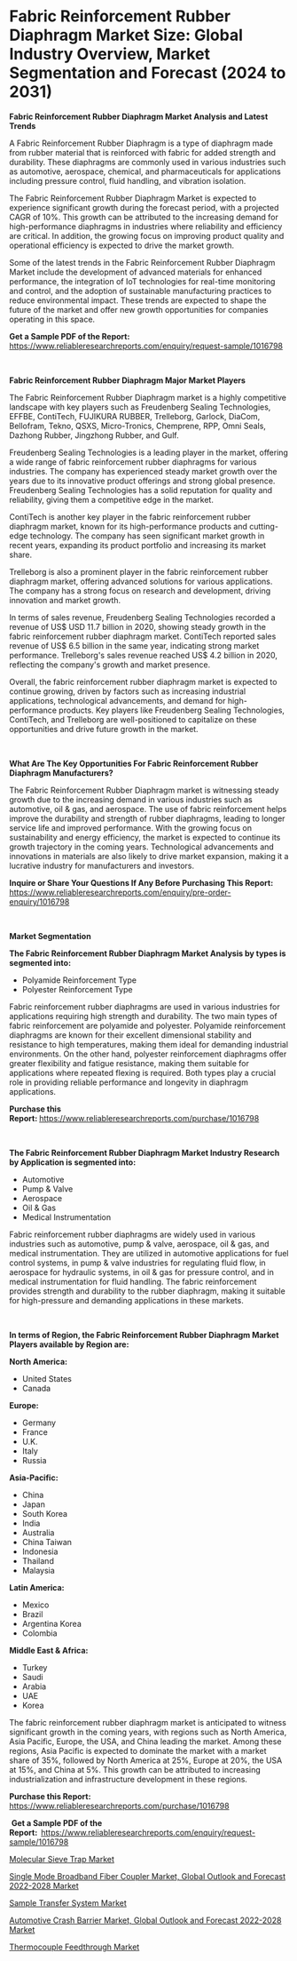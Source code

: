 <p><h1>Fabric Reinforcement Rubber Diaphragm Market Size: Global Industry Overview, Market Segmentation and Forecast (2024 to 2031)</h1></p><p><strong>Fabric Reinforcement Rubber Diaphragm Market Analysis and Latest Trends</strong></p>
<p><p>A Fabric Reinforcement Rubber Diaphragm is a type of diaphragm made from rubber material that is reinforced with fabric for added strength and durability. These diaphragms are commonly used in various industries such as automotive, aerospace, chemical, and pharmaceuticals for applications including pressure control, fluid handling, and vibration isolation.</p><p>The Fabric Reinforcement Rubber Diaphragm Market is expected to experience significant growth during the forecast period, with a projected CAGR of 10%. This growth can be attributed to the increasing demand for high-performance diaphragms in industries where reliability and efficiency are critical. In addition, the growing focus on improving product quality and operational efficiency is expected to drive the market growth.</p><p>Some of the latest trends in the Fabric Reinforcement Rubber Diaphragm Market include the development of advanced materials for enhanced performance, the integration of IoT technologies for real-time monitoring and control, and the adoption of sustainable manufacturing practices to reduce environmental impact. These trends are expected to shape the future of the market and offer new growth opportunities for companies operating in this space.</p></p>
<p><strong>Get a Sample PDF of the Report:&nbsp;</strong> <a href="https://www.reliableresearchreports.com/enquiry/request-sample/1016798">https://www.reliableresearchreports.com/enquiry/request-sample/1016798</a></p>
<p>&nbsp;</p>
<p><strong>Fabric Reinforcement Rubber Diaphragm Major Market Players</strong></p>
<p><p>The Fabric Reinforcement Rubber Diaphragm market is a highly competitive landscape with key players such as Freudenberg Sealing Technologies, EFFBE, ContiTech, FUJIKURA RUBBER, Trelleborg, Garlock, DiaCom, Bellofram, Tekno, QSXS, Micro-Tronics, Chemprene, RPP, Omni Seals, Dazhong Rubber, Jingzhong Rubber, and Gulf. </p><p>Freudenberg Sealing Technologies is a leading player in the market, offering a wide range of fabric reinforcement rubber diaphragms for various industries. The company has experienced steady market growth over the years due to its innovative product offerings and strong global presence. Freudenberg Sealing Technologies has a solid reputation for quality and reliability, giving them a competitive edge in the market.</p><p>ContiTech is another key player in the fabric reinforcement rubber diaphragm market, known for its high-performance products and cutting-edge technology. The company has seen significant market growth in recent years, expanding its product portfolio and increasing its market share.</p><p>Trelleborg is also a prominent player in the fabric reinforcement rubber diaphragm market, offering advanced solutions for various applications. The company has a strong focus on research and development, driving innovation and market growth.</p><p>In terms of sales revenue, Freudenberg Sealing Technologies recorded a revenue of US$ USD 11.7 billion in 2020, showing steady growth in the fabric reinforcement rubber diaphragm market. ContiTech reported sales revenue of US$ 6.5 billion in the same year, indicating strong market performance. Trelleborg's sales revenue reached US$ 4.2 billion in 2020, reflecting the company's growth and market presence. </p><p>Overall, the fabric reinforcement rubber diaphragm market is expected to continue growing, driven by factors such as increasing industrial applications, technological advancements, and demand for high-performance products. Key players like Freudenberg Sealing Technologies, ContiTech, and Trelleborg are well-positioned to capitalize on these opportunities and drive future growth in the market.</p></p>
<p>&nbsp;</p>
<p><strong>What Are The Key Opportunities For Fabric Reinforcement Rubber Diaphragm Manufacturers?</strong></p>
<p><p>The Fabric Reinforcement Rubber Diaphragm market is witnessing steady growth due to the increasing demand in various industries such as automotive, oil & gas, and aerospace. The use of fabric reinforcement helps improve the durability and strength of rubber diaphragms, leading to longer service life and improved performance. With the growing focus on sustainability and energy efficiency, the market is expected to continue its growth trajectory in the coming years. Technological advancements and innovations in materials are also likely to drive market expansion, making it a lucrative industry for manufacturers and investors.</p></p>
<p><strong>Inquire or Share Your Questions If Any Before Purchasing This Report:</strong> <a href="https://www.reliableresearchreports.com/enquiry/pre-order-enquiry/1016798">https://www.reliableresearchreports.com/enquiry/pre-order-enquiry/1016798</a></p>
<p>&nbsp;</p>
<p><strong>Market Segmentation</strong></p>
<p><strong>The Fabric Reinforcement Rubber Diaphragm Market Analysis by types is segmented into:</strong></p>
<p><ul><li>Polyamide Reinforcement Type</li><li>Polyester Reinforcement Type</li></ul></p>
<p><p>Fabric reinforcement rubber diaphragms are used in various industries for applications requiring high strength and durability. The two main types of fabric reinforcement are polyamide and polyester. Polyamide reinforcement diaphragms are known for their excellent dimensional stability and resistance to high temperatures, making them ideal for demanding industrial environments. On the other hand, polyester reinforcement diaphragms offer greater flexibility and fatigue resistance, making them suitable for applications where repeated flexing is required. Both types play a crucial role in providing reliable performance and longevity in diaphragm applications.</p></p>
<p><strong>Purchase this Report:&nbsp;</strong><a href="https://www.reliableresearchreports.com/purchase/1016798">https://www.reliableresearchreports.com/purchase/1016798</a></p>
<p>&nbsp;</p>
<p><strong>The Fabric Reinforcement Rubber Diaphragm Market Industry Research by Application is segmented into:</strong></p>
<p><ul><li>Automotive</li><li>Pump & Valve</li><li>Aerospace</li><li>Oil & Gas</li><li>Medical Instrumentation</li></ul></p>
<p><p>Fabric reinforcement rubber diaphragms are widely used in various industries such as automotive, pump & valve, aerospace, oil & gas, and medical instrumentation. They are utilized in automotive applications for fuel control systems, in pump & valve industries for regulating fluid flow, in aerospace for hydraulic systems, in oil & gas for pressure control, and in medical instrumentation for fluid handling. The fabric reinforcement provides strength and durability to the rubber diaphragm, making it suitable for high-pressure and demanding applications in these markets.</p></p>
<p>&nbsp;</p>
<p><strong>In terms of Region, the Fabric Reinforcement Rubber Diaphragm Market Players available by Region are:</strong></p>
<p>
    <p> <strong> North America: </strong>
        <ul>
            <li>United States</li>
            <li>Canada</li>
        </ul>
        </p> 
    <p> <strong> Europe: </strong>
        <ul>
            <li>Germany</li>
            <li>France</li>
            <li>U.K.</li>
            <li>Italy</li>
            <li>Russia</li>
        </ul>
        </p> 
    <p> <strong> Asia-Pacific: </strong>
        <ul>
            <li>China</li>
            <li>Japan</li>
            <li>South Korea</li>
            <li>India</li>
            <li>Australia</li>
            <li>China Taiwan</li>
            <li>Indonesia</li>
            <li>Thailand</li>
            <li>Malaysia</li>
        </ul>
        </p> 
    <p> <strong> Latin America: </strong>
        <ul>
            <li>Mexico</li>
            <li>Brazil</li>
            <li>Argentina Korea</li>
            <li>Colombia</li>
        </ul>
        </p> 
    <p> <strong> Middle East & Africa: </strong>
        <ul>
            <li>Turkey</li>
            <li>Saudi</li>
            <li>Arabia</li>
            <li>UAE</li>
            <li>Korea</li>
        </ul>
    </p>
    </p>
<p><p>The fabric reinforcement rubber diaphragm market is anticipated to witness significant growth in the coming years, with regions such as North America, Asia Pacific, Europe, the USA, and China leading the market. Among these regions, Asia Pacific is expected to dominate the market with a market share of 35%, followed by North America at 25%, Europe at 20%, the USA at 15%, and China at 5%. This growth can be attributed to increasing industrialization and infrastructure development in these regions.</p></p>
<p><strong>Purchase this Report: </strong><a href="https://www.reliableresearchreports.com/purchase/1016798">https://www.reliableresearchreports.com/purchase/1016798</a></p>
<p>&nbsp;<strong>Get a Sample PDF of the Report:&nbsp;&nbsp;</strong><a href="https://www.reliableresearchreports.com/enquiry/request-sample/1016798">https://www.reliableresearchreports.com/enquiry/request-sample/1016798</a></p>
<p><strong></strong></p>
<p><p><a href="https://medium.com/@liamblick633/molecular-sieve-trap-nbsp-market-focuses-on-market-share-size-and-projected-forecast-till-2031-703a6b3422f6">Molecular Sieve Trap Market</a></p><p><a href="https://github.com/bobicer/Market-Research-Report-List-1/blob/main/single-mode-broadband-fiber-coupler-market-global-outlook-and-forecast-2022-2028-market.md">Single Mode Broadband Fiber Coupler Market, Global Outlook and Forecast 2022-2028 Market</a></p><p><a href="https://medium.com/@liamblick633/sample-transfer-system-market-share-evolution-and-market-growth-trends-2024-2031-898f8f124394">Sample Transfer System Market</a></p><p><a href="https://github.com/globismark/Market-Research-Report-List-1/blob/main/automotive-crash-barrier-market-global-outlook-and-forecast-2022-2028-market.md">Automotive Crash Barrier Market, Global Outlook and Forecast 2022-2028 Market</a></p><p><a href="https://medium.com/@liamblick633/thermocouple-feedthrough-market-share-evolution-and-market-growth-trends-2024-2031-658a2b4582d4">Thermocouple Feedthrough Market</a></p></p>